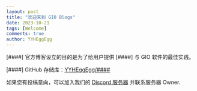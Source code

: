 ```yaml
---
layout: post
title: "欢迎来到 GIO Blogs"
date: 2023-10-21
tags: [Welcome]
comments: true
author: YYHEggEgg
---
```


[####] 官方博客设立的目的是为了给用户提供 [####] 与 GIO 软件的最佳实践。

[####] GitHub 存储库：[YYHEggEgg/####](####)

如果您有投稿意向，可以加入我们的 [Discord 服务器](####) 并联系服务器 Owner.
